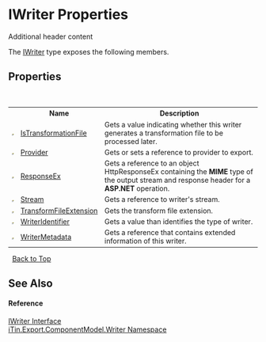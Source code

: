 # IWriter Properties
Additional header content 

The <a href="T_iTin_Export_ComponentModel_Writer_IWriter">IWriter</a> type exposes the following members.


## Properties
&nbsp;<table><tr><th></th><th>Name</th><th>Description</th></tr><tr><td>![Public property](media/pubproperty.gif "Public property")</td><td><a href="P_iTin_Export_ComponentModel_Writer_IWriter_IsTransformationFile">IsTransformationFile</a></td><td>
Gets a value indicating whether this writer generates a transformation file to be processed later.</td></tr><tr><td>![Public property](media/pubproperty.gif "Public property")</td><td><a href="P_iTin_Export_ComponentModel_Writer_IWriter_Provider">Provider</a></td><td>
Gets or sets a reference to provider to export.</td></tr><tr><td>![Public property](media/pubproperty.gif "Public property")</td><td><a href="P_iTin_Export_ComponentModel_Writer_IWriter_ResponseEx">ResponseEx</a></td><td>
Gets a reference to an object HttpResponseEx containing the <strong>MIME</strong> type of the output stream and response header for a <strong>ASP.NET</strong> operation.</td></tr><tr><td>![Public property](media/pubproperty.gif "Public property")</td><td><a href="P_iTin_Export_ComponentModel_Writer_IWriter_Stream">Stream</a></td><td>
Gets a reference to writer's stream.</td></tr><tr><td>![Public property](media/pubproperty.gif "Public property")</td><td><a href="P_iTin_Export_ComponentModel_Writer_IWriter_TransformFileExtension">TransformFileExtension</a></td><td>
Gets the transform file extension.</td></tr><tr><td>![Public property](media/pubproperty.gif "Public property")</td><td><a href="P_iTin_Export_ComponentModel_Writer_IWriter_WriterIdentifier">WriterIdentifier</a></td><td>
Gets a value than identifies the type of writer.</td></tr><tr><td>![Public property](media/pubproperty.gif "Public property")</td><td><a href="P_iTin_Export_ComponentModel_Writer_IWriter_WriterMetadata">WriterMetadata</a></td><td>
Gets a reference that contains extended information of this writer.</td></tr></table>&nbsp;
<a href="#iwriter-properties">Back to Top</a>

## See Also


#### Reference
<a href="T_iTin_Export_ComponentModel_Writer_IWriter">IWriter Interface</a><br /><a href="N_iTin_Export_ComponentModel_Writer">iTin.Export.ComponentModel.Writer Namespace</a><br />